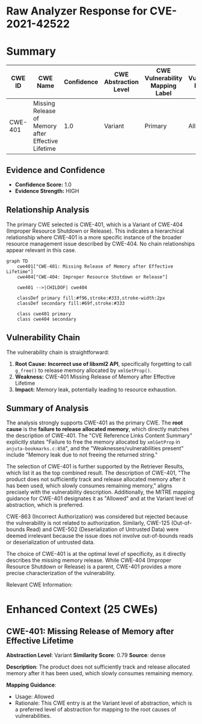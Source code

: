 # Raw Analyzer Response for CVE-2021-42522

# Summary
| CWE ID | CWE Name | Confidence | CWE Abstraction Level | CWE Vulnerability Mapping Label | CWE-Vulnerability Mapping Notes |
|---|---|---|---|---|---|
| CWE-401 | Missing Release of Memory after Effective Lifetime | 1.0 | Variant | Primary | Allowed |

## Evidence and Confidence

*   **Confidence Score:** 1.0
*   **Evidence Strength:** HIGH

## Relationship Analysis
The primary CWE selected is CWE-401, which is a Variant of CWE-404 (Improper Resource Shutdown or Release). This indicates a hierarchical relationship where CWE-401 is a more specific instance of the broader resource management issue described by CWE-404. No chain relationships appear relevant in this case.

```mermaid
graph TD
    cwe401["CWE-401: Missing Release of Memory after Effective Lifetime"]
    cwe404["CWE-404: Improper Resource Shutdown or Release"]
    
    cwe401 -->|CHILDOF| cwe404
    
    classDef primary fill:#f96,stroke:#333,stroke-width:2px
    classDef secondary fill:#69f,stroke:#333
    
    class cwe401 primary
    class cwe404 secondary
```

## Vulnerability Chain
The vulnerability chain is straightforward:
  1. **Root Cause:** **Incorrect use of libxml2 API**, specifically forgetting to call `g_free()` to release memory allocated by `xmlGetProp()`.
  2. **Weakness:** CWE-401 Missing Release of Memory after Effective Lifetime
  3. **Impact:** Memory leak, potentially leading to resource exhaustion.

## Summary of Analysis
The analysis strongly supports CWE-401 as the primary CWE. The **root cause** is the **failure to release allocated memory**, which directly matches the description of CWE-401. The "CVE Reference Links Content Summary" explicitly states "Failure to free the memory allocated by `xmlGetProp` in `anjuta-bookmarks.c:858`", and the "Weaknesses/vulnerabilities present" include "Memory leak due to not freeing the returned string."

The selection of CWE-401 is further supported by the Retriever Results, which list it as the top combined result. The description of CWE-401, "The product does not sufficiently track and release allocated memory after it has been used, which slowly consumes remaining memory," aligns precisely with the vulnerability description. Additionally, the MITRE mapping guidance for CWE-401 designates it as "Allowed" and at the Variant level of abstraction, which is preferred.

CWE-863 (Incorrect Authorization) was considered but rejected because the vulnerability is not related to authorization. Similarly, CWE-125 (Out-of-bounds Read) and CWE-502 (Deserialization of Untrusted Data) were deemed irrelevant because the issue does not involve out-of-bounds reads or deserialization of untrusted data.

The choice of CWE-401 is at the optimal level of specificity, as it directly describes the missing memory release. While CWE-404 (Improper Resource Shutdown or Release) is a parent, CWE-401 provides a more precise characterization of the vulnerability.

Relevant CWE Information:

# Enhanced Context (25 CWEs)

## CWE-401: Missing Release of Memory after Effective Lifetime
**Abstraction Level**: Variant
**Similarity Score**: 0.79
**Source**: dense

**Description**:
The product does not sufficiently track and release allocated memory after it has been used, which slowly consumes remaining memory.

**Mapping Guidance**:
- Usage: Allowed
- Rationale: This CWE entry is at the Variant level of abstraction, which is a preferred level of abstraction for mapping to the root causes of vulnerabilities.